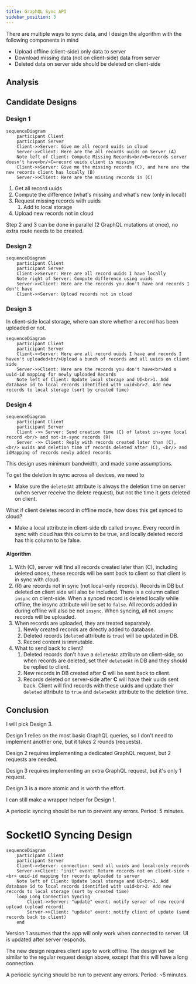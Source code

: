 ```yaml
---
title: GraphQL Sync API
sidebar_position: 3
---
```


There are multiple ways to sync data, and I design the algorithm with the following components in mind

- Upload offline (client-side) only data to server
- Download missing data (not on client-side) data from server
- Deleted data on server side should be deleted on client-side

## Analysis

## Candidate Designs

### Design 1

```mermaid
sequenceDiagram
    participant Client
    participant Server
    Client->>Server: Give me all record uuids in cloud
    Server->>Client: Here are the all records uuids on Server (A)
    Note left of Client: Compute Missing Records<br/>B=records server doesn't have<br/>C=record uuids client is missing
    Client->>Server: Give me the missing records (C), and here are the new records client has locally (B)
    Server->>Client: Here are the missing records in (C)
```

1. Get all record uuids
2. Compute the difference (what's missing and what's new (only in local))
3. Request missing records with uuids
   1. Add to local storage
4. Upload new records not in cloud

Step 2 and 3 can be done in parallel (2 GraphQL mutations at once), no extra route needs to be created.

### Design 2

```mermaid
sequenceDiagram
    participant Client
    participant Server
    Client->>Server: Here are all record uuids I have locally
    Note right of Server: Compute difference using uuids
    Server->>Client: Here are the records you don't have and records I don't have
    Client->>Server: Upload records not in cloud
```

### Design 3

In client-side local storage, where can store whether a record has been uploaded or not.

```mermaid
sequenceDiagram
    participant Client
    participant Server
    Client->>Server: Here are all record uuids I have and records I haven't uploaded<br/>Upload a bunch of records and all uuids on client side
    Server->>Client: Here are the records you don't have<br>And a uuid-id mapping for newly uploaded Records
    Note left of Client: Update local storage and UI<br>1. Add database id to local records identified with uuid<br>2. Add new records to local storage (sort by created time)
```

### Design 4

```mermaid
sequenceDiagram
    participant Client
    participant Server
    Client ->> Server: Send creation time (C) of latest in-sync local record <br/> and not-in-sync records (R)
    Server ->> Client: Reply with records created later than (C), <br/> uuids and deletion time of records deleted after (C), <br/> and idMapping of records newly added records
```

This design uses minimum bandwidth, and made some assumptions.

To get the deletion in sync across all devices, we need to

- Make sure the `deletedAt` attribute is always the deletion time on server (when server receive the delete request), but not the time it gets deleted on client.

What if client deletes record in offline mode, how does this get synced to cloud?

- Make a local attribute in client-side db called `insync`. Every record in sync with cloud has this column to be true, and locally deleted record has this column to be false.

#### Algorithm

1. With (C), server will find all records created later than (C), including deleted onces, these records will be sent back to client so that client is in sync with cloud.
2. (R) are records not in sync (not local-only records). Records in DB but deleted on client side will also be included. There is a column called `insync` on client-side. When a synced record is deleted locally while offline, the insync attribute will be set to `false`. All records added in during offline will also be not `insync`. When syncing, all not `insync` records will be uploaded.
3. When records are uploaded, they are treated separately.
   1. Newly created records are directly added to database.
   2. Deleted records (`deleted` attribute is `true`) will be updated in DB.
   3. Record content is immutable.
4. What to send back to client?
   1. Deleted records don't have a `deletedAt` attribute on client-side, so when records are deleted, set their `deletedAt` in DB and they should be replied to client.
   2. New records in DB created after **C** will be sent back to client.
   3. Records deleted on server-side after **C** will have their uuids sent back. Client will find records with these uuids and update their `deleted` attribute to `true` and `deletedAt` attribute to the deletion time.


## Conclusion

I will pick Design 3.

Design 1 relies on the most basic GraphQL queries, so I don't need to implement another one, but it takes 2 rounds (requests).

Design 2 requires implementing a dedicated GraphQL request, but 2 requests are needed.

Design 3 requires implementing an extra GraphQL request, but it's only 1 request.

Design 3 is a more atomic and is worth the effort.

I can still make a wrapper helper for Design 1.

A periodic syncing should be run to prevent any errors. Period: 5 minutes.

# SocketIO Syncing Design

```mermaid
sequenceDiagram
    participant Client
    participant Server
    Client->>Server: connection: send all uuids and local-only records
    Server->>Client: "init" event: Return records not on client-side + <br> uuid-id mapping for records uploaded to server
    Note left of Client: Update local storage and UI<br>1. Add database id to local records identified with uuid<br>2. Add new records to local storage (sort by created time)
    loop Long Connection Syncing
        Client->>Server: "update" event: notify server of new record upload (upload record)
        Server->>Client: "update" event: notify client of update (send records back to client)
    end
```

Version 1 assumes that the app will only work when connected to server. UI is updated after server responds.

The new design requires client app to work offline. The design will be similar to the regular request design above, except that this will have a long connection.

A periodic syncing should be run to prevent any errors. Period: ~5 minutes.
